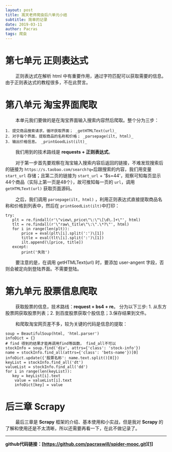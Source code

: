 ```yaml
---
layout: post
title: 嵩天老师爬虫后六单元小结
subtitle: 简单的记录
date: 2019-03-11
author: Pacras
tags: 爬虫
---
```


# 第七单元 正则表达式
&nbsp; &nbsp; &nbsp; &nbsp;  正则表达式在解析 html 中有重要作用，通过字符匹配可以获取需要的信息。由于正则表达式的教程很多，不在此赘言。

# 第八单元 淘宝界面爬取
&nbsp; &nbsp; &nbsp; &nbsp; 本单元我们要做的是在淘宝界面输入搜索内容然后爬取。整个分为三步：

	1. 提交商品搜索请求，循环获取界面； _getHTMLText(url)_
	2. 对于每个界面，提取商品的名称和价格； _parsepage(ilt, html)_
	3. 输出价格信息。 _printGoodList(ilt)_
 
&nbsp; &nbsp; &nbsp; &nbsp; 我们用到的技术路线是 **requests + 正则表达式**。

&nbsp; &nbsp; &nbsp; &nbsp;  对于第一步首先要观察在淘宝输入搜索内容后返回的链接，不难发现搜索后的链接为 `https://s.taobao.com/search?q=`后跟搜索的内容，我们用变量 `start_url` 存储；且第二页的链接为 `start_url` + '$s=44'，观察可知每页显示44个商品（实际上第一页是48个），故可推知每一页的 `url`，调用 `getHTMLText(url)` 获取页面源码。

&nbsp; &nbsp; &nbsp; &nbsp; 之后，我们调用 `parsepage(ilt, html)` ，利用正则表达式直接提取商品名称和价格到列表中，然后在 `printGoodList(ilt)`中打印：

	try:
	   plt = re.findall(r'\"view\_price\"\:\"\[\d\.]+\"', html)
	   tlt = re.findall(r'\"raw\_title\"\:\".\*?\"', html)
	   for i in range(len(plt)):
	       price = eval(plt\[i].split(':')\[1])
	       title = eval(tlt\[i].split(':')\[1])
	       ilt.append(\[price, title])
	   except:
	       print('失败')

&nbsp; &nbsp; &nbsp; &nbsp;  要注意的是，在调用 getHTMLText(url) 时，要添加 user-angent 字段，否则会被定向到登陆界面。不需要登陆。  

# 第九单元 股票信息爬取
&nbsp; &nbsp; &nbsp; &nbsp;   获取股票的信息，技术路线：**request + bs4 + re**。 分为以下三步: 1. 从东方股票网获取股票列表；2. 到百度股票获取个股信息；3.保存结果到文件。

&nbsp; &nbsp; &nbsp; &nbsp; 和爬取淘宝网页差不多，较为关键的代码是信息的提取：

	soup = BeautifulSoup(html, 'html.parser')
	infoDict = {}
	# find 得到的结果才能再调用find等函数， find_all不可以
	stockInfo = soup.find('div', attrs={'class': 'stock-info'})
	name = stockInfo.find_all(attrs={'class': 'bets-name'})[0]
	infoDict.update({'股票名称': name.text.split()[0]})
	keyList = stockInfo.find_all('dt')
	valueList = stockInfo.find_all('dd')
	for i in range(len(keyList)):
	   key = keyList[i].text
	    value = valueList[i].text
	    infoDict[key] = value

# 后三章 Scrapy
&nbsp; &nbsp; &nbsp; &nbsp; 最后三章是 **Scrapy** 框架的介绍、基本使用和小实战，但是我对 **Scrapy** 的了解和使用还是不太清晰，所以还需要再看一下，在此不做记录了。

---- 
**github代码链接：[https://github.com/pacraswill/spider-mooc.git][1]**

[1]:	https://github.com/pacraswill/spider-mooc.git